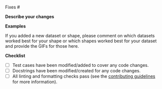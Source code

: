 <!-- Which issue does this address? -->
Fixes #

**Describe your changes**

<!-- TODO -->

**Examples**

If you added a new dataset or shape, please comment on which datasets worked best for your shape or which shapes worked best for your dataset and provide the GIFs for those here.

<!-- TODO -->

**Checklist**

<!-- Place an X between the [ ] for completed tasks -->

- [ ] Test cases have been modified/added to cover any code changes.
- [ ] Docstrings have been modified/created for any code changes.
- [ ] All linting and formatting checks pass (see the [contributing guidelines](https://github.com/stefmolin/data-morph/blob/main/CONTRIBUTING.md) for more information).
